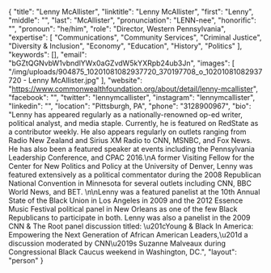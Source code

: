 {
  "title": "Lenny McAllister",
  "linktitle": "Lenny McAllister",
  "first": "Lenny",
  "middle": "",
  "last": "McAllister",
  "pronunciation": "LENN-nee",
  "honorific": "",
  "pronoun": "he/him",
  "role": "Director, Western Pennsylvania",
  "expertise": [
    "Communications",
    "Community Services",
    "Criminal Justice",
    "Diversity & Inclusion",
    "Economy",
    "Education",
    "History",
    "Politics"
  ],
  "keywords": [],
  "email": "bGZtQGNvbW1vbndlYWx0aGZvdW5kYXRpb24ub3Jn",
  "images": [
    "/img/uploads/904875_10201081082937720_370197708_o_10201081082937720 - Lenny McAllister.jpg"
  ],
  "website": "https://www.commonwealthfoundation.org/about/detail/lenny-mcallister",
  "facebook": "",
  "twitter": "lennymcallister",
  "instagram": "lennymcallister",
  "linkedin": "",
  "location": "Pittsburgh, PA",
  "phone": "3128900967",
  "bio": "Lenny has appeared regularly as a nationally-renowned op-ed writer, political analyst, and media staple. Currently, he is featured on RedState as a contributor weekly. He also appears regularly on outlets ranging from Radio New Zealand and Sirius XM Radio to CNN, MSNBC, and Fox News. He has also been a featured speaker at events including the Pennsylvania Leadership Conference, and CPAC 2016.\nA former Visiting Fellow for the Center for New Politics and Policy at the University of Denver, Lenny was featured extensively as a political commentator during the 2008 Republican National Convention in Minnesota for several outlets including CNN, BBC World News, and BET.  \n\nLenny was a featured panelist at the 10th Annual State of the Black Union in Los Angeles in 2009 and the 2012 Essence Music Festival political panel in New Orleans as one of the few Black Republicans to participate in both. Lenny was also a panelist in the 2009 CNN & The Root panel discussion titled: \u201cYoung & Black In America: Empowering the Next Generation of African American Leaders,\u201d a discussion moderated by CNN\u2019s Suzanne Malveaux during Congressional Black Caucus weekend in Washington, DC.",
  "layout": "person"
}
